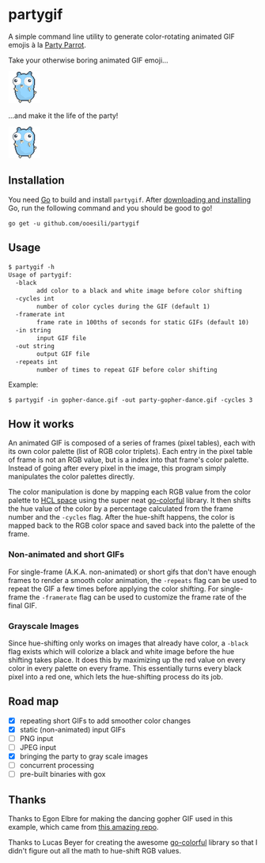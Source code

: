 partygif
========

A simple command line utility to generate color-rotating animated GIF emojis à la [Party Parrot][party-parrot].

Take your otherwise boring animated GIF emoji...

![gopher-dance](/images/gopher-dance.gif)

...and make it the life of the party!

![party-gopher-dance](/images/party-gopher-dance.gif)

Installation
------------

You need [Go][golang] to build and install `partygif`. After [downloading and installing][golang-dl] Go, run the following command and you should be good to go!

```
go get -u github.com/ooesili/partygif
```

Usage
-----

```
$ partygif -h
Usage of partygif:
  -black
        add color to a black and white image before color shifting
  -cycles int
        number of color cycles during the GIF (default 1)
  -framerate int
        frame rate in 100ths of seconds for static GIFs (default 10)
  -in string
        input GIF file
  -out string
        output GIF file
  -repeats int
        number of times to repeat GIF before color shifting
```

Example:

```
$ partygif -in gopher-dance.gif -out party-gopher-dance.gif -cycles 3
```

How it works
------------

An animated GIF is composed of a series of frames (pixel tables), each with its own color palette (list of RGB color triplets). Each entry in the pixel table of frame is not an RGB value, but is a index into that frame's color palette. Instead of going after every pixel in the image, this program simply manipulates the color palettes directly.

The color manipulation is done by mapping each RGB value from the color palette to [HCL space][hcl-space] using the super neat [go-colorful][go-colorful] library. It then shifts the hue value of the color by a percentage calculated from the frame number and the `-cycles` flag. After the hue-shift happens, the color is mapped back to the RGB color space and saved back into the palette of the frame.

### Non-animated and short GIFs

For single-frame (A.K.A. non-animated) or short gifs that don't have enough frames to render a smooth color animation, the `-repeats` flag can be used to repeat the GIF a few times before applying the color shifting. For single-frame the `-framerate` flag can be used to customize the frame rate of the final GIF.

### Grayscale Images

Since hue-shifting only works on images that already have color, a `-black` flag exists which will colorize a black and white image before the hue shifting takes place. It does this by maximizing up the red value on every color in every palette on every frame. This essentially turns every black pixel into a red one, which lets the hue-shifting process do its job.

Road map
------------

- [x] repeating short GIFs to add smoother color changes
- [x] static (non-animated) input GIFs
- [ ] PNG input
- [ ] JPEG input
- [x] bringing the party to gray scale images
- [ ] concurrent processing
- [ ] pre-built binaries with gox

Thanks
------

Thanks to Egon Elbre for making the dancing gopher GIF used in this example, which came from [this amazing repo][gophers].

Thanks to Lucas Beyer for creating the awesome [go-colorful][go-colorful] library so that I didn't figure out all the math to hue-shift RGB values.


[party-parrot]: http://cultofthepartyparrot.com
[go-colorful]: https://github.com/lucasb-eyer/go-colorful
[hcl-space]: https://en.wikipedia.org/wiki/HCL_color_space
[golang]: https://golang.org/
[golang-dl]: https://golang.org/dl/
[gophers]: https://github.com/egonelbre/gophers
